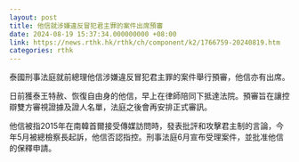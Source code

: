 ```yaml
---
layout: post
title: 他信就涉嫌違反冒犯君主罪的案件出席預審
date: 2024-08-19 15:37:34.000000000 +08:00
link: https://news.rthk.hk/rthk/ch/component/k2/1766759-20240819.htm
categories: rthk
---
```


泰國刑事法庭就前總理他信涉嫌違反冒犯君主罪的案件舉行預審，他信亦有出席。

日前獲泰王特赦、恢復自由身的他信，早上在律師陪同下抵達法院。預審旨在讓控辯雙方審視證據及證人名單，法庭之後會再安排正式審訊。

他信被指2015年在南韓首爾接受傳媒訪問時，發表批評和攻擊君主制的言論，今年5月被總檢察長起訴，他信否認指控。刑事法庭6月宣布受理案件，並批准他信的保釋申請。

